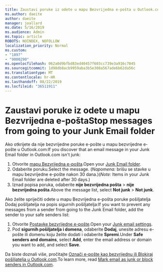 ```yaml
---
title: Zaustavi poruke iz odete u mapu Bezvrijedna e-pošta u Outlook.com
ms.author: daeite
author: daeite
manager: joallard
ms.date: 5/16/2019
ms.audience: Admin
ms.topic: article
ROBOTS: NOINDEX, NOFOLLOW
localization_priority: Normal
ms.custom:
- "1897"
- "9000290"
ms.openlocfilehash: 062a0d9bfbd83ed40457f603cc739e3a916c7045
ms.sourcegitcommit: 1d98db8acb9959aba3b5e308a567ade6b62da56c
ms.translationtype: MT
ms.contentlocale: hr-HR
ms.lasthandoff: 08/22/2019
ms.locfileid: "36511911"
---
```

# <a name="stop-messages-from-going-to-your-junk-email-folder"></a><span data-ttu-id="b87a3-102">Zaustavi poruke iz odete u mapu Bezvrijedna e-pošta</span><span class="sxs-lookup"><span data-stu-id="b87a3-102">Stop messages from going to your Junk Email folder</span></span>

<span data-ttu-id="b87a3-103">Ako otkrijete da nije bezvrijedne poruke e-pošte u mapu bezvrijedne e-pošte u Outlook.com:</span><span class="sxs-lookup"><span data-stu-id="b87a3-103">If you discover that an email message in your Junk Email folder in Outlook.com isn't junk:</span></span>

1. <span data-ttu-id="b87a3-104">Otvorite [mapu Bezvrijedna e-pošta](https://outlook.live.com/mail/junkemail).</span><span class="sxs-lookup"><span data-stu-id="b87a3-104">Open your [Junk Email folder](https://outlook.live.com/mail/junkemail).</span></span>
1. <span data-ttu-id="b87a3-105">Odaberite poruku.</span><span class="sxs-lookup"><span data-stu-id="b87a3-105">Select the message.</span></span> <span data-ttu-id="b87a3-106">(*Napomena:* brišu se stavke u mapu bezvrijedne e-pošte nakon 30 dana.)</span><span class="sxs-lookup"><span data-stu-id="b87a3-106">(*Note:* Items in your Junk Email folder are deleted after 30 days.)</span></span>
1. <span data-ttu-id="b87a3-107">Iznad popisa poruka, odaberite **nije bezvrijedna pošta** > **nije bezvrijedna pošta**.</span><span class="sxs-lookup"><span data-stu-id="b87a3-107">Above the message list, select **Not junk** > **Not junk**.</span></span>

<span data-ttu-id="b87a3-108">Ako želite spriječiti odete u mapu Bezvrijedna e-pošta poruke pošiljatelja Dodaj pošiljatelja na popis sigurnih pošiljatelja:</span><span class="sxs-lookup"><span data-stu-id="b87a3-108">If you want to prevent any messages from a sender from going to the Junk Email folder, add the sender to your safe senders list:</span></span>

1. <span data-ttu-id="b87a3-109">Otvorite [Postavke bezvrijedne e-pošte](https://go.microsoft.com/fwlink/?linkid=2035804).</span><span class="sxs-lookup"><span data-stu-id="b87a3-109">Open your [Junk email settings](https://go.microsoft.com/fwlink/?linkid=2035804).</span></span>
1. <span data-ttu-id="b87a3-110">Pod **sigurnih pošiljatelja i domena**, odaberite **Dodaj**, unesite adresu e-pošte ili domenu koju želite dodati i odaberite **Spremi**.</span><span class="sxs-lookup"><span data-stu-id="b87a3-110">Under **Safe senders and domains**, select **Add**, enter the email address or domain you want to add, and select **Save**.</span></span>

<span data-ttu-id="b87a3-111">Da biste doznali više, pročitajte [Označi e-pošte kao bezvrijednu ili Blokiraj pošiljatelja u Outlook.com](https://support.office.com/article/a3ece97b-82f8-4a5e-9ac3-e92fa6427ae4?wt.mc_id=Office_Outlook_com_Alchemy).</span><span class="sxs-lookup"><span data-stu-id="b87a3-111">To learn more, read [Mark email as junk or block senders in Outlook.com](https://support.office.com/article/a3ece97b-82f8-4a5e-9ac3-e92fa6427ae4?wt.mc_id=Office_Outlook_com_Alchemy).</span></span>
